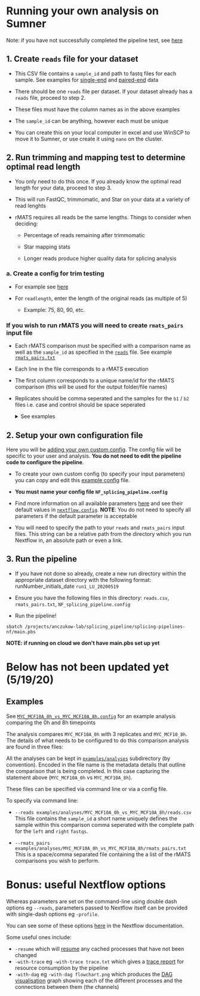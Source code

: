 # Running your own analysis on Sumner

Note: if you have not successfully completed the pipeline test, see [here](../README.md##quick-start-on-sumner-jaxs-hpc)

## 1. Create `reads` file for your dataset

* This CSV file contains a `sample_id` and path to fastq files for each sample. See examples for [single-end](../examples/testdata/single_end/test_reps.csv) and [paired-end](../examples/human_test/human_test_reps.csv) data

* There should be one `reads` file per dataset. If your dataset already has a `reads` file, proceed to step 2.

* These files must have the column names as in the above examples

* The `sample_id` can be anything, however each must be unique

* You can create this on your local computer in excel and use WinSCP to move it to Sumner, or use create it using `nano` on the cluster.

## 2. Run trimming and mapping test to determine optimal read length 

* You only need to do this once. If you already know the optimal read length for your data, proceed to step 3. 

* This will run FastQC, trimmomatic, and Star on your data at a variety of read lenghts

* rMATS requires all reads be the same lengths. Things to consider when deciding: 
 
    * Percentage of reads remaining after trimmomatic

    * Star mapping stats

    * Longer reads produce higher quality data for splicing analysis

### a. Create a config for trim testing

* For example see [here](https://github.com/TheJacksonLaboratory/splicing-pipelines-nf/blob/master/conf/examples/trim_test.config)

* For `readlength`, enter the length of the original reads (as multiple of 5)

    * Example: 75, 80, 90, etc.

### If you wish to run rMATS you will need to create `rmats_pairs` input file

* Each rMATS comparison must be specified with a comparison name as well as the `sample_id` as specified in the [`reads`](../examples/testdata/human_test/human_test_reps.csv) file. See example [`rmats_pairs.txt`](../examples/human_test/rmats_pairs.txt)

* Each line in the file corresponds to a rMATS execution

* The first column corresponds to a unique name/id for the rMATS comparison (this will be used for the output folder/file names)

* Replicates should be comma seperated and the samples for the `b1` / `b2` files i.e. case and control should be space seperated
    <details>
    <summary>See examples</summary>

    #### Single sample pair:
    ```
    comparison_id[space]sample1[space]sample2
    ```

    #### Multiple sample pairs, no replicates:
    ```
    comparison1_id[space]sample1[space]sample2
    comparison2_id[space]sample3[space]sample4
    ```

    #### Multiple sample pairs, with multiple replicates:
    ```
    comparison1_id[space]sample1replicate1,sample1replicate2,sample1replicate3[space]sample2replicate1,sample2replicate2,sample2replicate3
    comparison2_id[space]sample3replicate1,sample3replicate2,sample3replicate3[space]sample4replicate1,sample4replicate1,sample4replicate1
    ```
    </details>


## 2. Setup your own configuration file

Here you will be [adding your own custom config](https://nf-co.re/usage/configuration#custom-configuration-files). The config file will be specific to your user and analysis. **You do not need to edit the pipeline code to configure the pipeline**.

* To create your own custom config (to specify your input parameters) you can copy and edit this [example config](../conf/examples/MYC_MCF10A_0h_vs_MYC_MCF10A_8h.config) file.

* **You must name your config file `NF_splicing_pipeline.config`**

* Find more information on all available parameters [here](usage.md#all-available-parameters) and see their default values in [`nextflow.config`](../nextflow.config). **NOTE**: You do not need to specify all parameters if the default parameter is acceptable

* You will need to specify the path to your `reads` and `rmats_pairs` input files. This string can be a relative path from the directory which you run Nextflow in, an absolute path or even a link.

## 3. Run the pipeline

* If you have not done so already, create a new run directory within the appropriate dataset directory with the following format: runNumber_initials_date `run1_LU_20200519`

* Ensure you have the following files in this directory: `reads.csv`, `rmats_pairs.txt`, `NF_splicing_pipeline.config`

* Run the pipeline! 
```
sbatch /projects/anczukow-lab/splicing_pipeline/splicing-pipelines-nf/main.pbs
```
**NOTE: if running on cloud we don't have main.pbs set up yet**


# Below has not been updated yet (5/19/20)
## Examples

See [`MYC_MCF10A_0h_vs_MYC_MCF10A_8h.config`](../conf/examples/MYC_MCF10A_0h_vs_MYC_MCF10A_8h.config) for an example analysis comparing the 0h and 8h timepoints

The analysis compares `MYC_MCF10A_0h` with 3 replicates and `MYC_MCF10_8h`.
The details of what needs to be configured to do this comparison analysis are found in three files:

All the analyses can be kept in [`examples/analyses`](../examples/analyses) subdirectory (by convention). Encoded in the file name is the metadata details that outline the comparison that is being completed.  In this case capturing the statement above (`MYC_MCF10A_0h` vs `MYC_MCF10A_8h`).

These files can be specified via command line or via a config file.

To specify via command line:

* `--reads examples/analyses/MYC_MCF10A_0h_vs_MYC_MCF10A_8h/reads.csv`
    This file contains the `sample_id` a short name uniquely defines the sample within this comparison
    comma seperated with the complete path for the `left` and `right` `fastqs`.   
    
* `--rmats_pairs examples/analyses/MYC_MCF10A_0h_vs_MYC_MCF10A_8h/rmats_pairs.txt`
    This is a space/comma separated file containing the a list of the rMATS comparisons you wish to perform.

# Bonus: useful Nextflow options

Whereas parameters are set on the command-line using double dash options eg `--reads`, parameters passed to Nextflow itself can be provided with single-dash options eg `-profile`.

You can see some of these options [here](https://www.nextflow.io/docs/latest/tracing.html) in the Nextflow documentation.

Some useful ones include:
- `-resume` which will [resume](https://www.nextflow.io/docs/latest/getstarted.html?highlight=resume#modify-and-resume) any cached processes that have not been changed
- `-with-trace` eg `-with-trace trace.txt` which gives a [trace report](https://www.nextflow.io/docs/latest/tracing.html?highlight=dag#trace-report) for resource consumption by the pipeline
- `-with-dag` eg `-with-dag flowchart.png` which produces the [DAG visualisation](https://www.nextflow.io/docs/latest/tracing.html?highlight=dag#dag-visualisation) graph showing each of the different processes and the connections between them (the channels)
